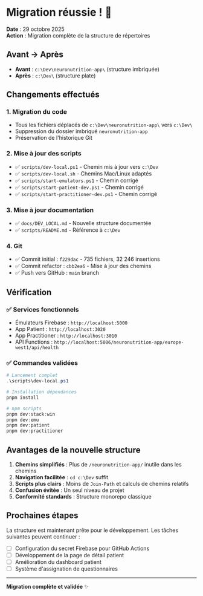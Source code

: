 # Migration réussie ! 🎉

**Date** : 29 octobre 2025  
**Action** : Migration complète de la structure de répertoires

## Avant → Après

- **Avant** : `c:\Dev\neuronutrition-app\` (structure imbriquée)
- **Après** : `c:\Dev\` (structure plate)

## Changements effectués

### 1. Migration du code

- Tous les fichiers déplacés de `c:\Dev\neuronutrition-app\` vers `c:\Dev\`
- Suppression du dossier imbriqué `neuronutrition-app`
- Préservation de l'historique Git

### 2. Mise à jour des scripts

- ✅ `scripts/dev-local.ps1` - Chemin mis à jour vers `c:\Dev`
- ✅ `scripts/dev-local.sh` - Chemins Mac/Linux adaptés
- ✅ `scripts/start-emulators.ps1` - Chemin corrigé
- ✅ `scripts/start-patient-dev.ps1` - Chemin corrigé
- ✅ `scripts/start-practitioner-dev.ps1` - Chemin corrigé

### 3. Mise à jour documentation

- ✅ `docs/DEV_LOCAL.md` - Nouvelle structure documentée
- ✅ `scripts/README.md` - Référence à `c:\Dev`

### 4. Git

- ✅ Commit initial : `f229dac` - 735 fichiers, 32 246 insertions
- ✅ Commit refactor : `cbb2ea6` - Mise à jour des chemins
- ✅ Push vers GitHub : `main` branch

## Vérification

### ✅ Services fonctionnels

- Émulateurs Firebase : `http://localhost:5000`
- App Patient : `http://localhost:3020`
- App Practitioner : `http://localhost:3010`
- API Functions : `http://localhost:5006/neuronutrition-app/europe-west1/api/health`

### ✅ Commandes validées

```powershell
# Lancement complet
.\scripts\dev-local.ps1

# Installation dépendances
pnpm install

# npm scripts
pnpm dev:stack:win
pnpm dev:emu
pnpm dev:patient
pnpm dev:practitioner
```

## Avantages de la nouvelle structure

1. **Chemins simplifiés** : Plus de `/neuronutrition-app/` inutile dans les chemins
2. **Navigation facilitée** : `cd c:\Dev` suffit
3. **Scripts plus clairs** : Moins de `Join-Path` et calculs de chemins relatifs
4. **Confusion évitée** : Un seul niveau de projet
5. **Conformité standards** : Structure monorepo classique

## Prochaines étapes

La structure est maintenant prête pour le développement. Les tâches suivantes peuvent continuer :

- [ ] Configuration du secret Firebase pour GitHub Actions
- [ ] Développement de la page de détail patient
- [ ] Amélioration du dashboard patient
- [ ] Système d'assignation de questionnaires

---

**Migration complète et validée** ✨
